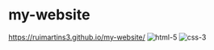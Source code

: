 # my-website
https://ruimartins3.github.io/my-website/
![html-5](https://user-images.githubusercontent.com/91401714/176665679-458e665a-ff01-4ad4-859e-455416cc0e04.png)
![css-3](https://user-images.githubusercontent.com/91401714/176665691-5cc6a16d-69a6-4847-8867-5902c1a34768.png)

